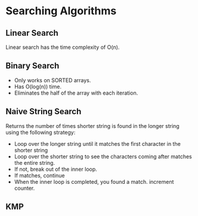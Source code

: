 # Searching Algorithms

## Linear Search

Linear search has the time complexity of O(n).

## Binary Search

- Only works on SORTED arrays.
- Has O(log(n)) time.
- Eliminates the half of the array with each iteration.

## Naive String Search

Returns the number of times shorter string is found in the longer string using the following strategy:

- Loop over the longer string until it matches the first character in the shorter string
- Loop over the shorter string to see the characters coming after matches the entire string.
- If not, break out of the inner loop.
- If matches, continue
- When the inner loop is completed, you found a match. increment counter.

## KMP
